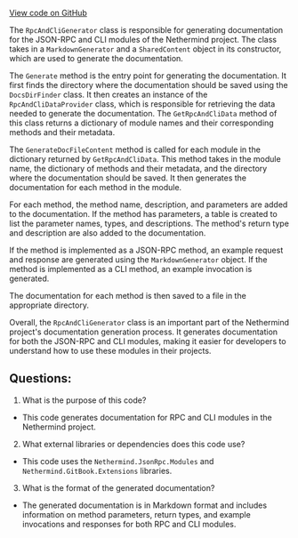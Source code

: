 [View code on GitHub](https://github.com/NethermindEth/nethermind/src/Nethermind/Nethermind.GitBook/RpcAndCliGenerator.cs)

The `RpcAndCliGenerator` class is responsible for generating documentation for the JSON-RPC and CLI modules of the Nethermind project. The class takes in a `MarkdownGenerator` and a `SharedContent` object in its constructor, which are used to generate the documentation. 

The `Generate` method is the entry point for generating the documentation. It first finds the directory where the documentation should be saved using the `DocsDirFinder` class. It then creates an instance of the `RpcAndCliDataProvider` class, which is responsible for retrieving the data needed to generate the documentation. The `GetRpcAndCliData` method of this class returns a dictionary of module names and their corresponding methods and their metadata. 

The `GenerateDocFileContent` method is called for each module in the dictionary returned by `GetRpcAndCliData`. This method takes in the module name, the dictionary of methods and their metadata, and the directory where the documentation should be saved. It then generates the documentation for each method in the module. 

For each method, the method name, description, and parameters are added to the documentation. If the method has parameters, a table is created to list the parameter names, types, and descriptions. The method's return type and description are also added to the documentation. 

If the method is implemented as a JSON-RPC method, an example request and response are generated using the `MarkdownGenerator` object. If the method is implemented as a CLI method, an example invocation is generated. 

The documentation for each method is then saved to a file in the appropriate directory. 

Overall, the `RpcAndCliGenerator` class is an important part of the Nethermind project's documentation generation process. It generates documentation for both the JSON-RPC and CLI modules, making it easier for developers to understand how to use these modules in their projects.
## Questions: 
 1. What is the purpose of this code?
- This code generates documentation for RPC and CLI modules in the Nethermind project.

2. What external libraries or dependencies does this code use?
- This code uses the `Nethermind.JsonRpc.Modules` and `Nethermind.GitBook.Extensions` libraries.

3. What is the format of the generated documentation?
- The generated documentation is in Markdown format and includes information on method parameters, return types, and example invocations and responses for both RPC and CLI modules.